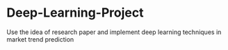 # Deep-Learning-Project
Use the idea of research paper and implement deep learning techniques in market trend prediction
